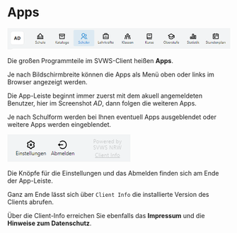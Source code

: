 # Apps

![Die Liste mit den Apps](./graphics/SVWS_apps.png "Die Apps des SVWS-Clients. Der Inhalt dieser Leiste ist Abhängig von der Schulform der Schule.")

Die großen Programmteile im SVWS-Client heißen **Apps**.

Je nach Bildschirmbreite können die Apps als Menü oben oder links im Browser angezeigt werden.

Die App-Leiste beginnt immer zuerst mit dem akuell angemeldeten Benutzer, hier im Screenshot *AD*, dann folgen die weiteren Apps.

Je nach Schulform werden bei Ihnen eventuell Apps ausgeblendet oder weitere Apps werden eingeblendet. 

![Einstellungen und Abmelden](./graphics/SVWS_apps_einstellungen.png "Die Knöpfe Einstellungen und Abmelden finden sich am Ende der App-Leiste.")

Die Knöpfe für die Einstellungen und das Abmelden finden sich am Ende der App-Leiste.

Ganz am Ende lässt sich über ````Client Info```` die installierte Version des Clients abrufen.

Über die Client-Info erreichen Sie ebenfalls das **Impressum** und die **Hinweise zum Datenschutz**.